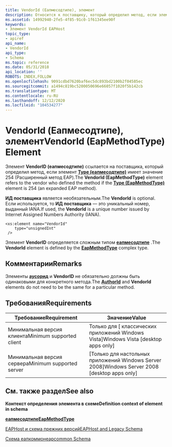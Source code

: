 ```yaml
---
title: VendorId (Еапмесодтипе), элемент
description: Относится к поставщику, который определил метод, если элемент Type (Еапмесодтипе) имеет значение 254 (Расширенный метод EAP).
ms.assetid: 14992940-2fe5-4f85-91c0-1f61345ee90f
keywords:
- Элемент VendorId EAPHost
topic_type:
- apiref
api_name:
- VendorId
api_type:
- Schema
ms.topic: reference
ms.date: 05/31/2018
api_location: ''
ROBOTS: INDEX,FOLLOW
ms.openlocfilehash: 9091cdbd7620baf6ec5dc893bd2100b2f04585ec
ms.sourcegitcommit: a1494c819bc5200050696e66057f1020f5b142cb
ms.translationtype: MT
ms.contentlocale: ru-RU
ms.lasthandoff: 12/12/2020
ms.locfileid: "104534277"
---
```

# <a name="vendorid-eapmethodtype-element"></a><span data-ttu-id="4ade9-104">VendorId (Еапмесодтипе), элемент</span><span class="sxs-lookup"><span data-stu-id="4ade9-104">VendorId (EapMethodType) Element</span></span>

<span data-ttu-id="4ade9-105">Элемент **VendorID (еапмесодтипе)** ссылается на поставщика, который определил метод, если элемент [**Type (еапмесодтипе)**](eapcommonschema-type-eapmethodtype-element.md) имеет значение 254 (Расширенный метод EAP).</span><span class="sxs-lookup"><span data-stu-id="4ade9-105">The **VendorId (EapMethodType)** element refers to the vendor who defined the method if the [**Type (EapMethodType)**](eapcommonschema-type-eapmethodtype-element.md) element is 254 (an expanded EAP method).</span></span>

<span data-ttu-id="4ade9-106">**ИД поставщика** является необязательным.</span><span class="sxs-lookup"><span data-stu-id="4ade9-106">The **VendorId** is optional.</span></span> <span data-ttu-id="4ade9-107">Если используется, то **ИД поставщика** — это уникальный номер, выданный IANA.</span><span class="sxs-lookup"><span data-stu-id="4ade9-107">If used, the **VendorId** is a unique number issued by Internet Assigned Numbers Authority (IANA).</span></span>

``` syntax
<xs:element name="VendorId"
    type="unsignedInt"
 />
```

<span data-ttu-id="4ade9-108">Элемент **VendorID** определяется сложным типом [**еапмесодтипе**](eapcommonschema-eapmethodtype-complextype.md) .</span><span class="sxs-lookup"><span data-stu-id="4ade9-108">The **VendorId** element is defined by the [**EapMethodType**](eapcommonschema-eapmethodtype-complextype.md) complex type.</span></span>

## <a name="remarks"></a><span data-ttu-id="4ade9-109">Комментарии</span><span class="sxs-lookup"><span data-stu-id="4ade9-109">Remarks</span></span>

<span data-ttu-id="4ade9-110">Элементы [**аусорид**](eapcommonschema-authorid-eapmethodtype-element.md) и **VendorID** не обязательно должны быть одинаковыми для конкретного метода.</span><span class="sxs-lookup"><span data-stu-id="4ade9-110">The [**AuthorId**](eapcommonschema-authorid-eapmethodtype-element.md) and **VendorId** elements do not need to be the same for a particular method.</span></span>

## <a name="requirements"></a><span data-ttu-id="4ade9-111">Требования</span><span class="sxs-lookup"><span data-stu-id="4ade9-111">Requirements</span></span>



| <span data-ttu-id="4ade9-112">Требование</span><span class="sxs-lookup"><span data-stu-id="4ade9-112">Requirement</span></span> | <span data-ttu-id="4ade9-113">Значение</span><span class="sxs-lookup"><span data-stu-id="4ade9-113">Value</span></span> |
|-------------------------------------|------------------------------------------------------|
| <span data-ttu-id="4ade9-114">Минимальная версия клиента</span><span class="sxs-lookup"><span data-stu-id="4ade9-114">Minimum supported client</span></span><br/> | <span data-ttu-id="4ade9-115">Только для \[ классических приложений Windows Vista\]</span><span class="sxs-lookup"><span data-stu-id="4ade9-115">Windows Vista \[desktop apps only\]</span></span><br/>       |
| <span data-ttu-id="4ade9-116">Минимальная версия сервера</span><span class="sxs-lookup"><span data-stu-id="4ade9-116">Minimum supported server</span></span><br/> | <span data-ttu-id="4ade9-117">\[Только для настольных приложений Windows Server 2008\]</span><span class="sxs-lookup"><span data-stu-id="4ade9-117">Windows Server 2008 \[desktop apps only\]</span></span><br/> |



## <a name="see-also"></a><span data-ttu-id="4ade9-118">См. также раздел</span><span class="sxs-lookup"><span data-stu-id="4ade9-118">See also</span></span>

<dl> <dt>

<span data-ttu-id="4ade9-119">**Контекст определения элемента в схеме**</span><span class="sxs-lookup"><span data-stu-id="4ade9-119">**Definition context of element in schema**</span></span>
</dt> <dt>

[<span data-ttu-id="4ade9-120">**еапмесодтипе**</span><span class="sxs-lookup"><span data-stu-id="4ade9-120">**EapMethodType**</span></span>](eapcommonschema-eapmethodtype-complextype.md)
</dt> <dt>

[<span data-ttu-id="4ade9-121">EAPHost и схема прежних версий</span><span class="sxs-lookup"><span data-stu-id="4ade9-121">EAPHost and Legacy Schema</span></span>](eaphost-schemas.md)
</dt> <dt>

[<span data-ttu-id="4ade9-122">Схема еапкоммон</span><span class="sxs-lookup"><span data-stu-id="4ade9-122">eapcommon Schema</span></span>](eapcommonschema-schema.md)
</dt> </dl>

 

 





